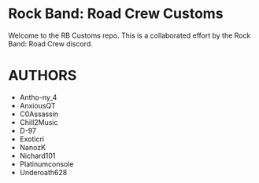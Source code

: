 # Rock Band: Road Crew Customs

Welcome to the RB Customs repo. This is a collaborated effort by the Rock Band: Road Crew discord.

# AUTHORS
* Antho-ny_4<br>
* AnxiousQT<br>
* C0Assassin<br>
* Chill2Music<br>
* D-97<br>
* Exoticri<br>
* NanozK<br>
* Nichard101<br>
* Platinumconsole<br>
* Underoath628
